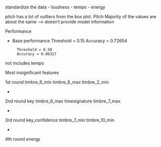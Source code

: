 standardize the data
	- loudness
	- tempo
	- energy 

pitch has a lot of outliers from the box plot.
Pitch Majority of the values are about the same —> doesn’t provide model information




Performance

- Base performance
	Threshold = 0.15
	Accuracy = 0.72654

		Threshold = 0.50
		Accuracy = 0.86327



not includes
tempo

Most insignificant features

1st round
timbre_8_min
timbre_8_max 
timbre_2_min

+

2nd round
key
timbre_6_max
timesignature
timbre_7_max

+

3rd round
key_confidence
timbre_7_min
timbre_10_min

+ 
4th round
energy


